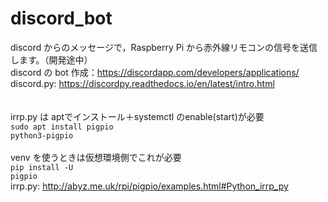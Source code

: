 # discord_bot

discord からのメッセージで，Raspberry Pi から赤外線リモコンの信号を送信します。（開発途中）<br>
discord の bot 作成：https://discordapp.com/developers/applications/<br>
discord.py: https://discordpy.readthedocs.io/en/latest/intro.html<br>
<br>
<br>
irrp.py は aptでインストール＋systemctl のenable(start)が必要<br>
<code>sudo apt install pigpio python3-pigpio</code><br>
<br>
venv を使うときは仮想環境側でこれが必要<br>
<code>pip install -U pigpio</code>
<br>
irrp.py: http://abyz.me.uk/rpi/pigpio/examples.html#Python_irrp_py<br>
